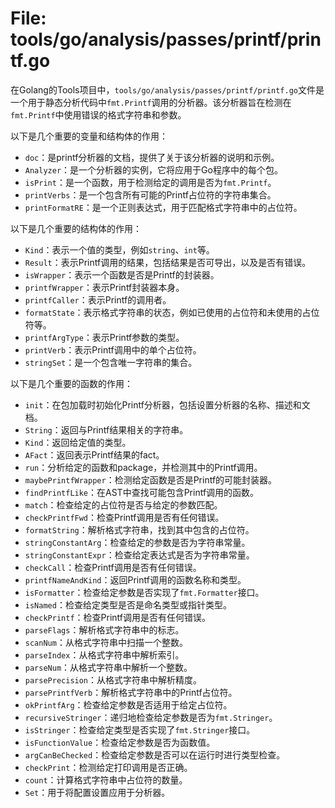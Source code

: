 # File: tools/go/analysis/passes/printf/printf.go

在Golang的Tools项目中，`tools/go/analysis/passes/printf/printf.go`文件是一个用于静态分析代码中`fmt.Printf`调用的分析器。该分析器旨在检测在`fmt.Printf`中使用错误的格式字符串和参数。

以下是几个重要的变量和结构体的作用：

- `doc`：是printf分析器的文档，提供了关于该分析器的说明和示例。
- `Analyzer`：是一个分析器的实例，它将应用于Go程序中的每个包。
- `isPrint`：是一个函数，用于检测给定的调用是否为`fmt.Printf`。
- `printVerbs`：是一个包含所有可能的Printf占位符的字符串集合。
- `printFormatRE`：是一个正则表达式，用于匹配格式字符串中的占位符。

以下是几个重要的结构体的作用：

- `Kind`：表示一个值的类型，例如`string`、`int`等。
- `Result`：表示Printf调用的结果，包括结果是否可导出，以及是否有错误。
- `isWrapper`：表示一个函数是否是Printf的封装器。
- `printfWrapper`：表示Printf封装器本身。
- `printfCaller`：表示Printf的调用者。
- `formatState`：表示格式字符串的状态，例如已使用的占位符和未使用的占位符等。
- `printfArgType`：表示Printf参数的类型。
- `printVerb`：表示Printf调用中的单个占位符。
- `stringSet`：是一个包含唯一字符串的集合。

以下是几个重要的函数的作用：

- `init`：在包加载时初始化Printf分析器，包括设置分析器的名称、描述和文档。
- `String`：返回与Printf结果相关的字符串。
- `Kind`：返回给定值的类型。
- `AFact`：返回表示Printf结果的fact。
- `run`：分析给定的函数和package，并检测其中的Printf调用。
- `maybePrintfWrapper`：检测给定函数是否是Printf的可能封装器。
- `findPrintfLike`：在AST中查找可能包含Printf调用的函数。
- `match`：检查给定的占位符是否与给定的参数匹配。
- `checkPrintfFwd`：检查Printf调用是否有任何错误。
- `formatString`：解析格式字符串，找到其中包含的占位符。
- `stringConstantArg`：检查给定的参数是否为字符串常量。
- `stringConstantExpr`：检查给定表达式是否为字符串常量。
- `checkCall`：检查Printf调用是否有任何错误。
- `printfNameAndKind`：返回Printf调用的函数名称和类型。
- `isFormatter`：检查给定参数是否实现了`fmt.Formatter`接口。
- `isNamed`：检查给定类型是否是命名类型或指针类型。
- `checkPrintf`：检查Printf调用是否有任何错误。
- `parseFlags`：解析格式字符串中的标志。
- `scanNum`：从格式字符串中扫描一个整数。
- `parseIndex`：从格式字符串中解析索引。
- `parseNum`：从格式字符串中解析一个整数。
- `parsePrecision`：从格式字符串中解析精度。
- `parsePrintfVerb`：解析格式字符串中的Printf占位符。
- `okPrintfArg`：检查给定参数是否适用于给定占位符。
- `recursiveStringer`：递归地检查给定参数是否为`fmt.Stringer`。
- `isStringer`：检查给定类型是否实现了`fmt.Stringer`接口。
- `isFunctionValue`：检查给定参数是否为函数值。
- `argCanBeChecked`：检查给定参数是否可以在运行时进行类型检查。
- `checkPrint`：检测给定打印调用是否正确。
- `count`：计算格式字符串中占位符的数量。
- `Set`：用于将配置设置应用于分析器。

